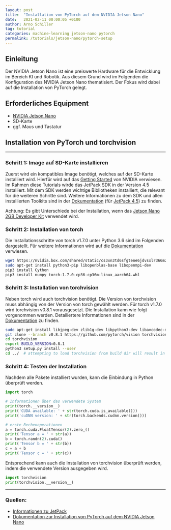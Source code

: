 ```yaml
---
layout: post
title:  "Installation von PyTorch auf dem NVIDIA Jetson Nano"
date:   2021-02-11 00:00:05 +0100
author: Arno Schiller
tag: tutorial 
categories: machine-learning jetson-nano pytorch 
permalink: /tutorials/jetson-nano/pytorch-setup 
---
```


## Einleitung
Der NVIDIA Jetson Nano ist eine preiswerte Hardware für die Entwicklung im Bereich KI und Robotik. Aus diesem Grund wird im Folgenden die Konfiguration des NVIDIA Jetson Nano thematisiert. Der Fokus wird dabei auf die Installation von PyTorch gelegt. 

## Erforderliches Equipment 
- [NVIDIA Jetson Nano](https://www.nvidia.com/de-de/autonomous-machines/embedded-systems/jetson-nano/)
- SD-Karte
- ggf. Maus und Tastatur 

## Installation von PyTorch und torchvision
---
### Schritt 1: Image auf SD-Karte installieren
Zuerst wird ein kompatibles Image benötigt, welches auf der SD-Karte installiert wird. Hierfür wird auf das [Getting Started](https://developer.nvidia.com/embedded/learn/get-started-jetson-nano-devkit) von NVIDIA verwiesen. Im Rahmen diese Tutorials wirde das JetPack SDK in der Version 4.5 installiert. Mit dem SDK werden wichtige Bibliotheken installiert, die relevant für die weiteren Schritte sind. Weitere Informationen zu dem SDK und allen installierten Toolkits sind in der [Dokumentation](https://developer.nvidia.com/embedded/jetpack) (für [JetPack 4.5](https://developer.nvidia.com/jetpack-sdk-45-archive)) zu finden. 

Achtung: Es gibt Unterschiede bei der Installation, wenn das [Jetson Nano 2GB Developer Kit](https://developer.nvidia.com/embedded/learn/get-started-jetson-nano-2gb-devkit) verwendet wird. 

### Schritt 2: Installation von torch
Die Installationsschritte von torch v1.7.0 unter Python 3.6 sind im Folgenden dargestellt. Für weitere Informationen wird auf die [Dokumentation](https://forums.developer.nvidia.com/t/pytorch-for-jetson-version-1-7-0-now-available/72048) verwiesen. 
```bash
wget https://nvidia.box.com/shared/static/cs3xn3td6sfgtene6jdvsxlr366m2dhq.whl -O torch-1.7.0-cp36-cp36m-linux_aarch64.whl
sudo apt-get install python3-pip libopenblas-base libopenmpi-dev 
pip3 install Cython
pip3 install numpy torch-1.7.0-cp36-cp36m-linux_aarch64.whl
```

### Schritt 3: Installation von torchvision
Neben torch wird auch torchvision benötigt. Die Version von torchvision muss abhängig von der Version von torch gewählt werden. Für torch v1.7.0 wird torchvision v0.8.1 vorausgesetzt. Die Installation kann wie folgt vorgenommen werden. Detailiertere Informationen sind in der [Dokumentation](https://forums.developer.nvidia.com/t/pytorch-for-jetson-version-1-7-0-now-available/72048) zu finden. 
```bash
sudo apt-get install libjpeg-dev zlib1g-dev libpython3-dev libavcodec-dev libavformat-dev libswscale-dev
git clone --branch v0.8.1 https://github.com/pytorch/vision torchvision   
cd torchvision
export BUILD_VERSION=0.8.1  
python3 setup.py install --user
cd ../  # attempting to load torchvision from build dir will result in import error
```

### Schritt 4: Testen der Installation
Nachdem alle Pakete installiert wurden, kann die Einbindung in Python überprüft werden. 
```python
import torch

# Informationen über das verwendete System 
print(torch.__version__)
print('CUDA available: ' + str(torch.cuda.is_available()))
print('cuDNN version: ' + str(torch.backends.cudnn.version()))

# erste Rechenoperationen 
a = torch.cuda.FloatTensor(2).zero_()
print('Tensor a = ' + str(a))
b = torch.randn(2).cuda()
print('Tensor b = ' + str(b))
c = a + b
print('Tensor c = ' + str(c))
```

Entsprechend kann auch die Installation von torchvision überprüft werden, indem die verwendete Version ausgegeben wird.
```python
import torchvision
print(torchvision.__version__)
```

---
### Quellen:
- [Informationen zu JetPack](https://developer.nvidia.com/embedded/jetpack)
- [Dokumentation zur Installation von PyTorch auf dem NVIDIA Jetson Nano](https://forums.developer.nvidia.com/t/pytorch-for-jetson-version-1-7-0-now-available/72048)
